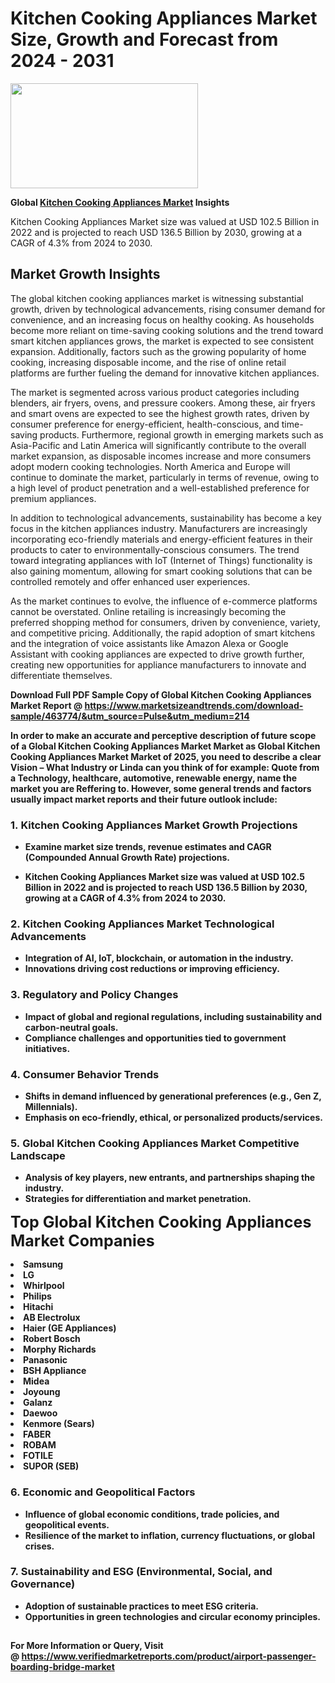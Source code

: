 <H1>Kitchen Cooking Appliances Market Size, Growth and Forecast from 2024 - 2031</H1><img class="aligncenter size-medium wp-image-584254" src="https://thirdeyenews.in/wp-content/uploads/2024/09/Global-Market-Research-300x168.jpeg" alt="" width="300" height="168" /><p><strong>Global&nbsp;<a href="https://www.marketsizeandtrends.com/download-sample/463774/&amp;utm_source=Pulse&amp;utm_medium=214">Kitchen Cooking Appliances Market</a> Insights</strong></p><p>Kitchen Cooking Appliances Market size was valued at USD 102.5 Billion in 2022 and is projected to reach USD 136.5 Billion by 2030, growing at a CAGR of 4.3% from 2024 to 2030.</p><p><h2>Market Growth Insights</h2> <p>The global kitchen cooking appliances market is witnessing substantial growth, driven by technological advancements, rising consumer demand for convenience, and an increasing focus on healthy cooking. As households become more reliant on time-saving cooking solutions and the trend toward smart kitchen appliances grows, the market is expected to see consistent expansion. Additionally, factors such as the growing popularity of home cooking, increasing disposable income, and the rise of online retail platforms are further fueling the demand for innovative kitchen appliances.</p> <p><strong></strong></p> <p>The market is segmented across various product categories including blenders, air fryers, ovens, and pressure cookers. Among these, air fryers and smart ovens are expected to see the highest growth rates, driven by consumer preference for energy-efficient, health-conscious, and time-saving products. Furthermore, regional growth in emerging markets such as Asia-Pacific and Latin America will significantly contribute to the overall market expansion, as disposable incomes increase and more consumers adopt modern cooking technologies. North America and Europe will continue to dominate the market, particularly in terms of revenue, owing to a high level of product penetration and a well-established preference for premium appliances.</p> <p>In addition to technological advancements, sustainability has become a key focus in the kitchen appliances industry. Manufacturers are increasingly incorporating eco-friendly materials and energy-efficient features in their products to cater to environmentally-conscious consumers. The trend toward integrating appliances with IoT (Internet of Things) functionality is also gaining momentum, allowing for smart cooking solutions that can be controlled remotely and offer enhanced user experiences.</p> <p>As the market continues to evolve, the influence of e-commerce platforms cannot be overstated. Online retailing is increasingly becoming the preferred shopping method for consumers, driven by convenience, variety, and competitive pricing. Additionally, the rapid adoption of smart kitchens and the integration of voice assistants like Amazon Alexa or Google Assistant with cooking appliances are expected to drive growth further, creating new opportunities for appliance manufacturers to innovate and differentiate themselves.</p> <p><strong></p><p><span class=""><strong>Download Full PDF Sample Copy of Global Kitchen Cooking Appliances Market Report</strong> @ <a href="https://www.marketsizeandtrends.com/download-sample/463774/&amp;utm_source=Pulse&amp;utm_medium=214" target="_blank">https://www.marketsizeandtrends.com/download-sample/463774/&amp;utm_source=Pulse&amp;utm_medium=214</a></span></p><p>In order to make an accurate and perceptive description of future scope of a Global&nbsp;Kitchen Cooking Appliances Market Market as Global&nbsp;Kitchen Cooking Appliances Market Market of 2025, you need to describe a clear Vision &ndash; What Industry or Linda can you think of for example: Quote from a Technology, healthcare, automotive, renewable energy, name the market you are Reffering to. However, some general trends and factors usually impact market reports and their future outlook include:</p><h3>1.&nbsp;<strong>Kitchen Cooking Appliances Market Growth Projections</strong></h3><ul><li>Examine market size trends, revenue estimates and CAGR (Compounded Annual Growth Rate) projections.</li><li><p>Kitchen Cooking Appliances Market size was valued at USD 102.5 Billion in 2022 and is projected to reach USD 136.5 Billion by 2030, growing at a CAGR of 4.3% from 2024 to 2030.</p></li></ul><h3>2.&nbsp;<strong>Kitchen Cooking Appliances Market Technological Advancements</strong></h3><ul><li>Integration of AI, IoT, blockchain, or automation in the industry.</li><li>Innovations driving cost reductions or improving efficiency.</li></ul><h3>3.&nbsp;<strong>Regulatory and Policy Changes</strong></h3><ul><li>Impact of global and regional regulations, including sustainability and carbon-neutral goals.</li><li>Compliance challenges and opportunities tied to government initiatives.</li></ul><h3>4.&nbsp;<strong>Consumer Behavior Trends</strong></h3><ul><li>Shifts in demand influenced by generational preferences (e.g., Gen Z, Millennials).</li><li>Emphasis on eco-friendly, ethical, or personalized products/services.</li></ul><h3>5.&nbsp;<strong>Global Kitchen Cooking Appliances Market Competitive Landscape</strong></h3><ul><li>Analysis of key players, new entrants, and partnerships shaping the industry.</li><li>Strategies for differentiation and market penetration.</li></ul><p data-pm-slice="1 1 []"><span style="color: inherit; font-family: inherit; font-size: 25px;">Top Global Kitchen Cooking Appliances Market Companies</span></p><div class="" data-test-id=""><p><li>Samsung</li><li> LG</li><li> Whirlpool</li><li> Philips</li><li> Hitachi</li><li> AB Electrolux</li><li> Haier (GE Appliances)</li><li> Robert Bosch</li><li> Morphy Richards</li><li> Panasonic</li><li> BSH Appliance</li><li> Midea</li><li> Joyoung</li><li> Galanz</li><li> Daewoo</li><li> Kenmore (Sears)</li><li> FABER</li><li> ROBAM</li><li> FOTILE</li><li> SUPOR (SEB)</li></p></div><h3>6.&nbsp;<strong>Economic and Geopolitical Factors</strong></h3><ul><li>Influence of global economic conditions, trade policies, and geopolitical events.</li><li>Resilience of the market to inflation, currency fluctuations, or global crises.</li></ul><h3>7.&nbsp;<strong>Sustainability and ESG (Environmental, Social, and Governance)</strong></h3><ul><li>Adoption of sustainable practices to meet ESG criteria.</li><li>Opportunities in green technologies and circular economy principles.</li></ul><h2><strong style="font-size: 14px;">For More Information or Query, Visit @&nbsp;</strong><a style="background-color: #ffffff; font-size: 14px;" href="https://www.marketsizeandtrends.com/report/kitchen-cooking-appliances-market/" target="_blank">https://www.verifiedmarketreports.com/product/airport-passenger-boarding-bridge-market</a></h2>
